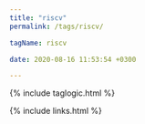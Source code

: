 ```yaml
---
title: "riscv"
permalink: /tags/riscv/

tagName: riscv

date: 2020-08-16 11:53:54 +0300

---
```


{% include taglogic.html %}

{% include links.html %}
